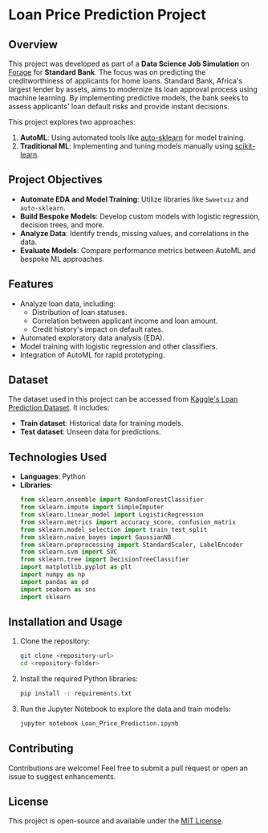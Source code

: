 # Loan Price Prediction Project

## Overview

This project was developed as part of a **Data Science Job Simulation** on [Forage](https://www.theforage.com/) for **Standard Bank**. The focus was on predicting the creditworthiness of applicants for home loans. Standard Bank, Africa's largest lender by assets, aims to modernize its loan approval process using machine learning. By implementing predictive models, the bank seeks to assess applicants' loan default risks and provide instant decisions.

This project explores two approaches:
1. **AutoML**: Using automated tools like [auto-sklearn](https://www.automl.org/automl/auto-sklearn/) for model training.
2. **Traditional ML**: Implementing and tuning models manually using [scikit-learn](https://scikit-learn.org/).

## Project Objectives

- **Automate EDA and Model Training**: Utilize libraries like `Sweetviz` and `auto-sklearn`.
- **Build Bespoke Models**: Develop custom models with logistic regression, decision trees, and more.
- **Analyze Data**: Identify trends, missing values, and correlations in the data.
- **Evaluate Models**: Compare performance metrics between AutoML and bespoke ML approaches.

## Features

- Analyze loan data, including:
  - Distribution of loan statuses.
  - Correlation between applicant income and loan amount.
  - Credit history's impact on default rates.
- Automated exploratory data analysis (EDA).
- Model training with logistic regression and other classifiers.
- Integration of AutoML for rapid prototyping.

## Dataset

The dataset used in this project can be accessed from [Kaggle's Loan Prediction Dataset](https://www.kaggle.com/datasets/altruistdelhite04/loan-prediction-problem-dataset). It includes:
- **Train dataset**: Historical data for training models.
- **Test dataset**: Unseen data for predictions.

## Technologies Used

- **Languages**: Python
- **Libraries**:
  ```python
  from sklearn.ensemble import RandomForestClassifier
  from sklearn.impute import SimpleImputer
  from sklearn.linear_model import LogisticRegression
  from sklearn.metrics import accuracy_score, confusion_matrix
  from sklearn.model_selection import train_test_split
  from sklearn.naive_bayes import GaussianNB
  from sklearn.preprocessing import StandardScaler, LabelEncoder
  from sklearn.svm import SVC
  from sklearn.tree import DecisionTreeClassifier
  import matplotlib.pyplot as plt
  import numpy as np
  import pandas as pd
  import seaborn as sns
  import sklearn
  ```

## Installation and Usage

1. Clone the repository:
   ```bash
   git clone <repository-url>
   cd <repository-folder>
   ```
2. Install the required Python libraries:
   ```bash
   pip install -r requirements.txt
   ```
3. Run the Jupyter Notebook to explore the data and train models:
   ```bash
   jupyter notebook Loan_Price_Prediction.ipynb
   ```

## Contributing

Contributions are welcome! Feel free to submit a pull request or open an issue to suggest enhancements.

## License

This project is open-source and available under the [MIT License](LICENSE).
```
